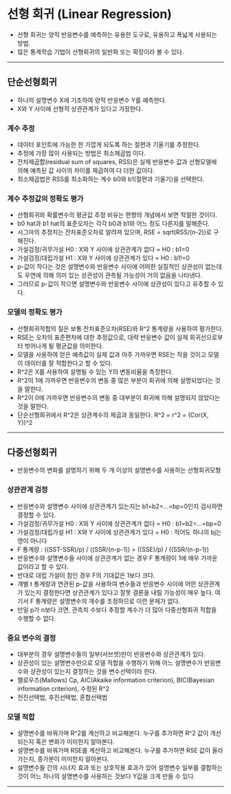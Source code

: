 # 선형 회귀 (Linear Regression)
- 선형 회귀는 양적 반응변수를 예측하는 유용한 도구로, 유용하고 폭넓게 사용되는 방법.
- 많은 통계학습 기법이 선형회귀의 일반화 또는 확장이라 볼 수 있다.
---------------------------------------------------------------------------
## 단순선형회귀
- 하나의 설명변수 X에 기초하여 양적 반응변수 Y를 예측한다.
- X와 Y 사이에 선형적 상관관계가 있다고 가정한다.
### 계수 추정
- 데이터 포인트에 가능한 한 가깝게 되도록 하는 절편과 기울기를 추정한다.
- 추정에 가장 많이 사용되는 방법은 최소제곱법 이다.
- 잔차제곱합(residual sum of squares, RSS)은 실제 반응변수 값과 선형모델에 의해 예측된 값 사이의 차이를 제곱하여 다 더한 값이다.
- 최소제곱법은 RSS를 최소화하는 계수 b0와 b1(절편과 기울기)을 선택한다.
### 계수 추정값의 정확도 평가
- 선형회귀와 확률변수의 평균값 추정 비유는 편향의 개념에서 보면 적절한 것이다.
- b0 hat과 b1 hat의 표준오차는 각각 b0과 b1와 어느 정도 다른지를 말해준다. 
- 시그마의 추정치는 잔차표준오차로 알려져 있으며, RSE = sqrt(RSS/(n-2))로 구해진다.
- 가설검정/귀무가설 H0 : X와 Y 사이에 상관관계가 없다 = H0 : b1=0
- 가설검정/대립가설 H1 : X와 Y 사이에 상관관계가 있다 = H0 : b1!=0
- p-값이 작다는 것은 설명변수와 반응변수 사이에 어떠한 실질적인 상관성이 없는데도 우연에 의해 의미 있는 상관성이 관측될 가능성이 거의 없음을 나타낸다.
- 그러므로 p-값이 작으면 설명변수와 반응변수 사이에 상관성이 있다고 유추할 수 있다.
### 모델의 정확도 평가
- 선형회귀적합의 질은 보통 잔차표준오차(RSE)와 R^2 통계량을 사용하여 평가한다.
- RSE는 오차의 표준편차에 대한 추정값으로, 대략 반응변수 값이 실제 회귀선으로부터 벗어나게 될 평균값을 의미한다.
- 모델을 사용하여 얻은 예측값이 실제 값과 아주 가까우면 RSE는 작을 것이고 모델이 데이터를 잘 적합한다고 할 수 있다.
- R^2은 X를 사용하여 설명될 수 있는 Y의 변동비율을 측정한다.
- R^2이 1에 가까우면 반응변수의 변동 중 많은 부분이 회귀에 의해 설명되었다는 것을 말한다.
- R^2이 0에 가까우면 반응변수의 변동 중 대부분이 회귀에 의해 설명되지 않았다는 것을 말한다.
- 단순선형회귀에서 R^2은 상관계수의 제곱과 동일한다. R^2 = r^2 = (Cor(X, Y))^2
---------------------------------------------------------------------------
## 다중선형회귀
- 반응변수의 변화를 설명하기 위해 두 개 이상의 설명변수를 사용하는 선형회귀모형
### 상관관계 검정
- 반응변수와 설명변수 사이에 상관관계가 있는지는 b1=b2=...=bp=0인지 검사하면 결정할 수 있다.
- 가설검정/귀무가설 H0 : X와 Y 사이에 상관관계가 없다 = H0 : b1=b2=...=bp=0
- 가설검정/대립가설 H1 : X와 Y 사이에 상관관계가 있다 = H0 : 적어도 하나의 bj는 영이 아니다
- F 통계량 : ((SST-SSR)/p) / ((SSR/(n-p-1)) = ((SSE)/p) / ((SSR/(n-p-1))
- 반응변수와 설명변수들 사이에 상관관계가 없는 경우 F 통계량이 1에 매우 가까운 값이라고 할 수 있다.
- 반대로 대립 가설이 참인 경우 F의 기대값은 1보다 크다.
- 개별 t 통계량과 연관된 p-값을 사용하여 변수들과 반응변수 사이에 어떤 상관관계가 있는지 결정한다면 상관관계가 있다고 잘못 결론을 내릴 가능성이 매우 높다. 여기서 F 통계량은 설명변수의 개수를 조정하므로 이런 문제가 없다.
- 만일 p가 n보다 크면, 관측치 수보다 추정할 계수가 더 많아 다중선형회귀 적합을 수행할 수 없다.
### 중요 변수의 결정
- 대부분의 경우 설명변수들의 일부(서브셋)만이 반응변수와 상관관계가 있다.
- 상관성이 있는 설명변수만으로 모델 적합을 수행하기 위해 어느 설명변수가 반응변수와 상관성이 있는지 결정하는 것을 변수선택이라 한다.
- 맬로우즈(Mallows) Cp, AIC(Akaike information criterion), BIC(Bayesian information criterion), 수정된 R^2
- 전진선택법, 후진선택법, 혼합선택법
### 모델 적합
- 설명변수를 바꿔가며 R^2를 계산하고 비교해본다. 누구를 추가하면 R^2 값이 개선되는지 혹은 변화가 미미한지 알아본다.
- 설명변수를 바꿔가며 RSE를 계산하고 비교해본다. 누구를 추가하면 RSE 값이 올라가는지, 증가분이 미미한지 알아본다.
- 설명변수들 간의 시너지 효과 또는 상호작용 효과가 있어 설명변수 일부를 결합하는 것이 어느 하나의 설명변수를 사용하는 것보다 Y값을 크게 만들 수 있다.
---------------------------------------------------------------------------

